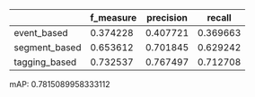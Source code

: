 |               |   f_measure |   precision |   recall |
|---------------|-------------|-------------|----------|
| event_based   |    0.374228 |    0.407721 | 0.369663 |
| segment_based |    0.653612 |    0.701845 | 0.629242 |
| tagging_based |    0.732537 |    0.767497 | 0.712708 |
mAP: 0.7815089958333112
